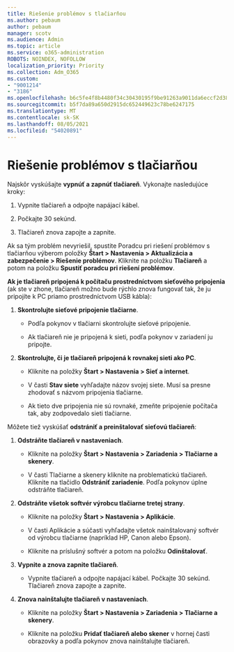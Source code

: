 ```yaml
---
title: Riešenie problémov s tlačiarňou
ms.author: pebaum
author: pebaum
manager: scotv
ms.audience: Admin
ms.topic: article
ms.service: o365-administration
ROBOTS: NOINDEX, NOFOLLOW
localization_priority: Priority
ms.collection: Adm_O365
ms.custom:
- "9001214"
- "3186"
ms.openlocfilehash: b6c5fe4f8b4480f34c30430195f9be91263a9011da6eccf2d3830fa5433d19e9
ms.sourcegitcommit: b5f7da89a650d2915dc652449623c78be6247175
ms.translationtype: MT
ms.contentlocale: sk-SK
ms.lasthandoff: 08/05/2021
ms.locfileid: "54020891"
---
```

# <a name="troubleshoot-your-printer"></a>Riešenie problémov s tlačiarňou

Najskôr vyskúšajte **vypnúť a zapnúť tlačiareň**. Vykonajte nasledujúce kroky:

1. Vypnite tlačiareň a odpojte napájací kábel.

2. Počkajte 30 sekúnd.

3. Tlačiareň znova zapojte a zapnite.

Ak sa tým problém nevyriešil, spustite Poradcu pri riešení problémov s tlačiarňou výberom položky **Štart > Nastavenia > Aktualizácia a zabezpečenie > Riešenie problémov**. Kliknite na položku **Tlačiareň** a potom na položku **Spustiť poradcu pri riešení problémov**.

**Ak je tlačiareň pripojená k počítaču prostredníctvom sieťového pripojenia** (ak ste v zhone, tlačiareň možno bude rýchlo znova fungovať tak, že ju pripojíte k PC priamo prostredníctvom USB kábla):

1. **Skontrolujte sieťové pripojenie tlačiarne**.
    
    - Podľa pokynov v tlačiarni skontrolujte sieťové pripojenie.

    - Ak tlačiareň nie je pripojená k sieti, podľa pokynov v zariadení ju pripojte.

2. **Skontrolujte, či je tlačiareň pripojená k rovnakej sieti ako PC**.

    - Kliknite na položky **Štart > Nastavenia > Sieť a internet**.

    - V časti **Stav siete** vyhľadajte názov svojej siete. Musí sa presne zhodovať s názvom pripojenia tlačiarne.

    - Ak tieto dve pripojenia nie sú rovnaké, zmeňte pripojenie počítača tak, aby zodpovedalo sieti tlačiarne.

Môžete tiež vyskúšať **odstrániť a preinštalovať sieťovú tlačiareň**:

1. **Odstráňte tlačiareň v nastaveniach**.

    - Kliknite na položky **Štart > Nastavenia > Zariadenia > Tlačiarne a skenery**.

    - V časti Tlačiarne a skenery kliknite na problematickú tlačiareň. Kliknite na tlačidlo **Odstrániť zariadenie**. Podľa pokynov úplne odstráňte tlačiareň.

2. **Odstráňte všetok softvér výrobcu tlačiarne tretej strany**.

    - Kliknite na položky **Štart > Nastavenia > Aplikácie**.

    - V časti Aplikácie a súčasti vyhľadajte všetok nainštalovaný softvér od výrobcu tlačiarne (napríklad HP, Canon alebo Epson).

    - Kliknite na príslušný softvér a potom na položku **Odinštalovať**.

3. **Vypnite a znova zapnite tlačiareň**.

    - Vypnite tlačiareň a odpojte napájací kábel. Počkajte 30 sekúnd. Tlačiareň znova zapojte a zapnite.

4. **Znova nainštalujte tlačiareň v nastaveniach**.

    - Kliknite na položky **Štart > Nastavenia > Zariadenia > Tlačiarne a skenery**.
 
    - Kliknite na položku **Pridať tlačiareň alebo skener** v hornej časti obrazovky a podľa pokynov znova nainštalujte tlačiareň.

